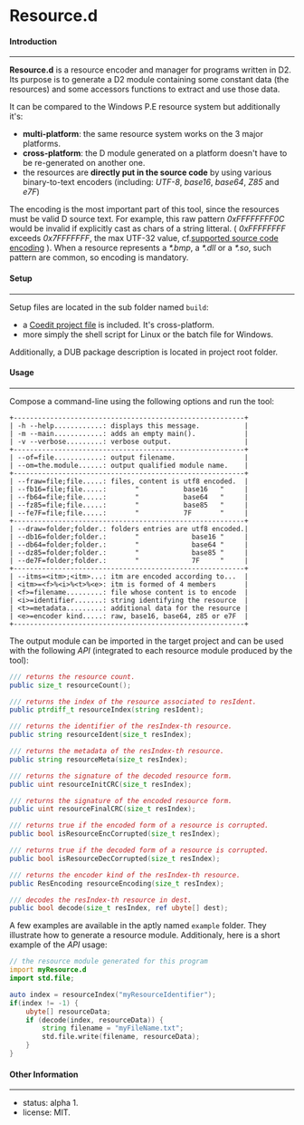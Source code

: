 # Resource.d

#### Introduction
-----------------

**Resource.d** is a resource encoder and manager for programs written in D2. 
Its purpose is to generate a D2 module containing some constant data (the resources) 
and some accessors functions to extract and use those data.

It can be compared to the Windows P.E resource system but additionally it's:
* **multi-platform**: the same resource system works on the 3 major platforms.
* **cross-platform**: the D module generated on a platform doesn't have to be re-generated on another one.
* the resources are **directly put in the source code** by using various binary-to-text encoders (including: *UTF-8*, *base16*, *base64*, *Z85* and *e7F*)

The encoding is the most important part of this tool, since the resources must be valid D source text.
For example, this raw pattern *0xFFFFFFFF0C* would be invalid if explicitly cast as chars of a string litteral.
( *0xFFFFFFFF* exceeds *0x7FFFFFFF*, the max UTF-32 value, cf.[supported source code encoding](http://dlang.org/lex) ).
When a resource represents a _*.bmp_, a _*.dll_ or a _*.so_, such pattern are common, so encoding is mandatory.

#### Setup
----------

Setup files are located in the sub folder named `build`:
* a [Coedit project file](https://github.com/BBasile/Coedit) is included. It's cross-platform.
* more simply the shell script for Linux or the batch file for Windows.

Additionally, a DUB package description is located in project root folder. 

#### Usage
----------

Compose a command-line using the following options and run the tool:
```
+---------------------------------------------------------+
| -h --help............: displays this message.           |
| -m --main............: adds an empty main().            |
| -v --verbose.........: verbose output.                  |
+---------------------------------------------------------+
| --of=file............: output filename.                 |
| --om=the.module......: output qualified module name.    |
+---------------------------------------------------------+
| --fraw=file;file.....: files, content is utf8 encoded.  |
| --fb16=file;file.....:       "           base16   "     |
| --fb64=file;file.....:       "           base64   "     |
| --fz85=file;file.....:       "           base85   "     |
| --fe7F=file;file.....:       "           7F       "     |
+---------------------------------------------------------+
| --draw=folder;folder.: folders entries are utf8 encoded.|
| --db16=folder;folder.:       "             base16 "     |
| --db64=folder;folder.:       "             base64 "     |
| --dz85=folder;folder.:       "             base85 "     |
| --de7F=folder;folder.:       "             7F     "     |
+---------------------------------------------------------+
| --itms=<itm>;<itm>...: itm are encoded according to...  |
| <itm>=<f>%<i>%<t>%<e>: itm is formed of 4 members       |
| <f>=filename.........: file whose content is to encode  |
| <i>=identifier.......: string identifying the resource  |
| <t>=metadata.........: additional data for the resource |
| <e>=encoder kind.....: raw, base16, base64, z85 or e7F  |
+---------------------------------------------------------+
```
The output module can be imported in the target project and can be used with the following *API* (integrated to each resource module produced by the tool):
```D
/// returns the resource count.
public size_t resourceCount();

/// returns the index of the resource associated to resIdent.
public ptrdiff_t resourceIndex(string resIdent);

/// returns the identifier of the resIndex-th resource.
public string resourceIdent(size_t resIndex);

/// returns the metadata of the resIndex-th resource.
public string resourceMeta(size_t resIndex);

/// returns the signature of the decoded resource form.
public uint resourceInitCRC(size_t resIndex);

/// returns the signature of the encoded resource form.
public uint resourceFinalCRC(size_t resIndex);

/// returns true if the encoded form of a resource is corrupted.
public bool isResourceEncCorrupted(size_t resIndex);

/// returns true if the decoded form of a resource is corrupted.
public bool isResourceDecCorrupted(size_t resIndex);

/// returns the encoder kind of the resIndex-th resource.
public ResEncoding resourceEncoding(size_t resIndex);

/// decodes the resIndex-th resource in dest.
public bool decode(size_t resIndex, ref ubyte[] dest);
```

A few examples are available in the aptly named `example` folder.
They illustrate how to generate a resource module. 
Additionaly, here is a short example of the *API* usage:

```D
// the resource module generated for this program
import myResource.d
import std.file;

auto index = resourceIndex("myResourceIdentifier");
if(index != -1) {
    ubyte[] resourceData;
    if (decode(index, resourceData)) {
        string filename = "myFileName.txt";
        std.file.write(filename, resourceData);
    }
}
```

#### Other Information
----------------------
* status: alpha 1.
* license: MIT.
